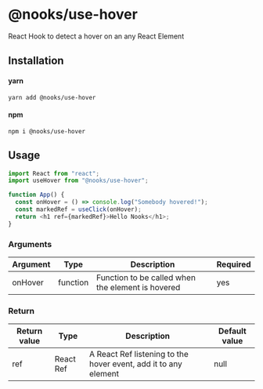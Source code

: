 # @nooks/use-hover

React Hook to detect a hover on an any React Element

## Installation

#### yarn

`yarn add @nooks/use-hover`

#### npm

`npm i @nooks/use-hover`

## Usage

```js
import React from "react";
import useHover from "@nooks/use-hover";

function App() {
  const onHover = () => console.log("Somebody hovered!");
  const markedRef = useClick(onHover);
  return <h1 ref={markedRef}>Hello Nooks</h1>;
}
```

### Arguments

| Argument | Type     | Description                                       | Required |
|----------|----------|---------------------------------------------------|----------|
| onHover  | function | Function to be called when the element is hovered | yes      |

### Return

| Return value | Type      | Description                                                     | Default value |
|--------------|-----------|-----------------------------------------------------------------|---------------|
| ref          | React Ref | A React Ref listening to the hover event, add it to any element | null          |
